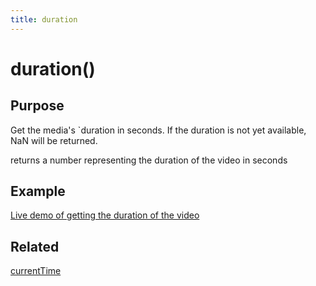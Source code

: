 ```yaml
---
title: duration
---
```

# duration() #

## Purpose ##

Get the media's `duration in seconds. If the duration is not yet available, NaN will be returned.

returns a number representing the duration of the video in seconds

## Example ##

[Live demo of getting the duration of the video](http://jsfiddle.net/popcornjs/Z4Z37/)

## Related ##

[currentTime](#currentTime)
